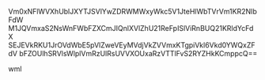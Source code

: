 Vm0xNFlWVXhUblJXYTJSVlYwZDRWMWxyWkc5V1JteHlWbTVrVm1KR2NIbFdW
M1JQVmxaS2NsWnFWbFZXCmJIQnlXVlZhU21ReFpISlViRnBUQ21KRldYcFdX
SEJEVkRKU1JrOVdWbE5pVlZweVEyMVdjVkZVVmxKTgpiVkl6Vkd0YWQxZFdV
bFZOUlhSRVlsWlplVmRzUlRsUVVXOUxaRzVTTlFvS2RYZHkKCmppcQ==

wml